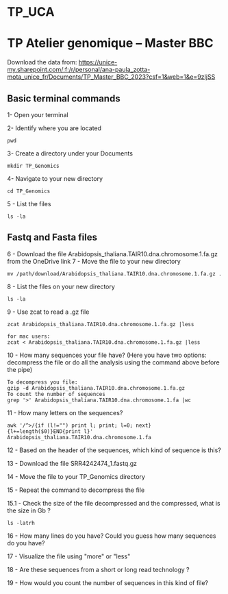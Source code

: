 # TP_UCA

# TP Atelier genomique – Master BBC


Download the data from: https://unice-my.sharepoint.com/:f:/r/personal/ana-paula_zotta-mota_unice_fr/Documents/TP_Master_BBC_2023?csf=1&web=1&e=9zIjSS

## Basic terminal commands

1-	Open your terminal 

2-	Identify where you are located 
```
pwd
```

3- Create a directory under your Documents 
```
mkdir TP_Genomics
```

4- Navigate to your new directory
```
cd TP_Genomics
```
5 - List the files 
```
ls -la
```

## Fastq and Fasta files

6 - Download the file Arabidopsis_thaliana.TAIR10.dna.chromosome.1.fa.gz from the OneDrive link 
7 - Move the file to your new directory
```
mv /path/download/Arabidopsis_thaliana.TAIR10.dna.chromosome.1.fa.gz .
```
8 - List the files on your new directory
```
ls -la
```
9 - Use zcat to read a .gz file
```
zcat Arabidopsis_thaliana.TAIR10.dna.chromosome.1.fa.gz |less

for mac users:
zcat < Arabidopsis_thaliana.TAIR10.dna.chromosome.1.fa.gz |less
```

10 - How many sequences your file have? (Here you have two options: decompress the file or do all the analysis using the command above before the pipe)
```
To decompress you file:
gzip -d Arabidopsis_thaliana.TAIR10.dna.chromosome.1.fa.gz
To count the number of sequences
grep '>' Arabidopsis_thaliana.TAIR10.dna.chromosome.1.fa |wc
```
11 - How many letters on the sequences? 
```
awk '/^>/{if (l!="") print l; print; l=0; next}{l+=length($0)}END{print l}' Arabidopsis_thaliana.TAIR10.dna.chromosome.1.fa
```

12 - Based on the header of the sequences, which kind of sequence is this? 

13 - Download the file SRR4242474_1.fastq.gz 

14 - Move the file to your TP_Genomics directory

15 - Repeat the command to decompress the file

15.1 - Check the size of the file decompressed and the compressed, what is the size in Gb ? 
```
ls -latrh
```
16 - How many lines do you have? Could you guess how many sequences do you have? 

17 - Visualize the file using "more"  or "less"

18 - Are these sequences from a short or long read technology ? 

19 - How would you count the number of sequences in this kind of file? 
























